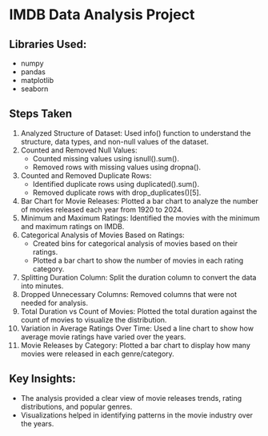 # IMDB Data Analysis Project

## Libraries Used:
   * numpy
   * pandas
   * matplotlib
   * seaborn
## Steps Taken
   1. Analyzed Structure of Dataset:
      Used info() function to understand the structure, data types, and non-null values of the dataset.
   2. Counted and Removed Null Values:
      * Counted missing values using isnull().sum().
      * Removed rows with missing values using dropna().
   3. Counted and Removed Duplicate Rows:
      * Identified duplicate rows using duplicated().sum().
      * Removed duplicate rows with drop_duplicates()[5].
   4. Bar Chart for Movie Releases:
      Plotted a bar chart to analyze the number of movies released each year from 1920 to 2024.
   5. Minimum and Maximum Ratings:
      Identified the movies with the minimum and maximum ratings on IMDB.
   6. Categorical Analysis of Movies Based on Ratings:
      * Created bins for categorical analysis of movies based on their ratings.
      * Plotted a bar chart to show the number of movies in each rating category.
   7. Splitting Duration Column:
      Split the duration column to convert the data into minutes.
   8. Dropped Unnecessary Columns:
      Removed columns that were not needed for analysis.
   9. Total Duration vs Count of Movies:
      Plotted the total duration against the count of movies to visualize the distribution.
  10. Variation in Average Ratings Over Time:
      Used a line chart to show how average movie ratings have varied over the years.
  11. Movie Releases by Category:
      Plotted a bar chart to display how many movies were released in each genre/category.
## Key Insights:
   * The analysis provided a clear view of movie releases trends, rating distributions, and popular genres.
   * Visualizations helped in identifying patterns in the movie industry over the years.
